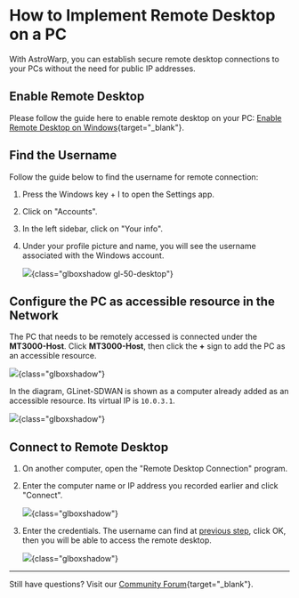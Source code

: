 # How to Implement Remote Desktop on a PC

With AstroWarp, you can establish secure remote desktop connections to your PCs without the need for public IP addresses.

## Enable Remote Desktop

Please follow the guide here to enable remote desktop on your PC: [Enable Remote Desktop on Windows](https://support.microsoft.com/en-us/windows/how-to-use-remote-desktop-5fe128d5-8fb1-7a23-3b8a-41e636865e8c){target="_blank"}.

## Find the Username

Follow the guide below to find the username for remote connection:

1. Press the Windows key + I to open the Settings app.
2. Click on "Accounts".
3. In the left sidebar, click on "Your info".
4. Under your profile picture and name, you will see the username associated with the Windows account.
    
    ![](https://static.gl-inet.com/docs/astrowarp/tutorials/rdp/windows_username.png){class="glboxshadow gl-50-desktop"}

## Configure the PC as accessible resource in the Network

The PC that needs to be remotely accessed is connected under the **MT3000-Host**. Click **MT3000-Host**, then click the **+** sign to add the PC as an accessible resource.

![](https://static.gl-inet.com/docs/astrowarp/tutorials/rdp/add_resource.png){class="glboxshadow"}

In the diagram, GLinet-SDWAN is shown as a computer already added as an accessible resource. Its virtual IP is `10.0.3.1`.

![](https://static.gl-inet.com/docs/astrowarp/tutorials/rdp/2.png){class="glboxshadow"}

## Connect to Remote Desktop

1. On another computer, open the "Remote Desktop Connection" program.

2. Enter the computer name or IP address you recorded earlier and click "Connect".

    ![](https://static.gl-inet.com/docs/astrowarp/tutorials/rdp/remote_desktop_connection.png){class="glboxshadow"}

3. Enter the credentials. The username can find at [previous step](#find-the-username), click OK, then you will be able to access the remote desktop.
    
    ![](https://static.gl-inet.com/docs/astrowarp/tutorials/rdp/enter_credentials.png){class="glboxshadow"}

---

Still have questions? Visit our [Community Forum](https://forum.gl-inet.com){target="_blank"}.